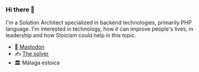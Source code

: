 ### Hi there 👋

I'm a Solution Architect specialized in backend technologies, primarily PHP language. I'm interested in technology, how it can improve people's lives, in leadership and how Stoicism could help in this topic.

- 🦣 <a rel="me" href="https://malaga.social/@kerunaru">Mastodon</a>
- ✍ <a href="https://kerunaru.substack.com">The solver</a>
- 🏛 Málaga estoica
